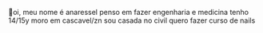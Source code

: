 :purple_heart:oi, meu nome é anaressel
penso em fazer engenharia e medicina 
tenho 14/15y 
moro em cascavel/zn 
sou casada no civil 
quero fazer curso de nails 
